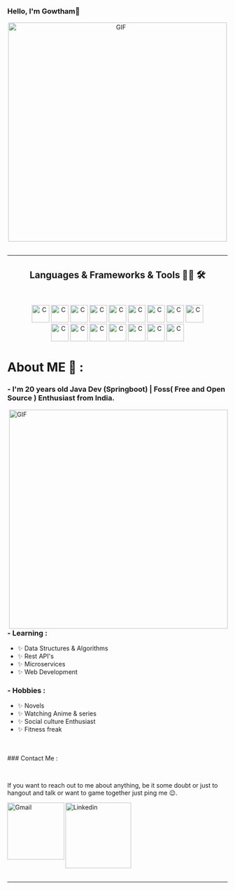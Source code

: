 <div>
<h3>Hello, I'm Gowtham👋</h3> 
<div align="center">
  <img hight="400" width="500" alt="GIF"  src="https://media.giphy.com/media/3iyKHMIKg5VWG6qHUm/giphy.gif">
</div>
</div>
</br>

<hr>
<h2 align="center"> Languages & Frameworks & Tools 👨‍💻 🛠</h2>
<br>
<p align="center">
  <img title="C" height="40" src="https://github.com/Mathwog2003/Mathwog2003/blob/main/img/java.png">
  <img title="C" height="40" src="https://github.com/Mathwog2003/Mathwog2003/blob/main/img/springboot.png">
  <img title="C" height="40" src="https://github.com/Mathwog2003/Mathwog2003/blob/main/img/linux.png">
   <img title="C" height="40" src="https://github.com/Mathwog2003/Mathwog2003/blob/main/img/git.png">
    <img title="C" height="40" src="https://github.com/Mathwog2003/Mathwog2003/blob/main/img/restapi.png">
     <img title="C" height="40" src="https://github.com/Mathwog2003/Mathwog2003/blob/main/img/sql.png">
      <img title="C" height="40" src="https://github.com/Mathwog2003/Mathwog2003/blob/main/img/html.png">
       <img title="C" height="40" src="https://github.com/Mathwog2003/Mathwog2003/blob/main/img/css.png">
        <img title="C" height="40" src="https://github.com/Mathwog2003/Mathwog2003/blob/main/img/js.png">
        </br>
         <img title="C" height="40" src="https://github.com/Mathwog2003/Mathwog2003/blob/main/img/react.png">
          <img title="C" height="40" src="https://github.com/Mathwog2003/Mathwog2003/blob/main/img/github.png">
           <img title="C" height="40" src="https://github.com/Mathwog2003/Mathwog2003/blob/main/img/gitlab.png">
            <img title="C" height="40" src="https://github.com/Mathwog2003/Mathwog2003/blob/main/img/ubunutu.png">
             <img title="C" height="40" src="https://github.com/Mathwog2003/Mathwog2003/blob/main/img/maven.png">
              <img title="C" height="40" src="https://github.com/Mathwog2003/Mathwog2003/blob/main/img/gradle.png">
              <img title="C" height="40" src="https://github.com/Mathwog2003/Mathwog2003/blob/main/img/junit.png">
</br>

# About ME 💬 :

### - I'm 20 years old  Java Dev (Springboot) | Foss( Free and Open Source ) Enthusiast from India.

<img hight="400" width="500" alt="GIF" align="right" src="https://media.giphy.com/media/ZcthNRpghDfqieTcsm/giphy.gif">


### - Learning :
- ✨ Data Structures & Algorithms
- ✨ Rest API's
- ✨ Microservices
- ✨ Web Development

### - Hobbies : 
- ✨ Novels
- ✨ Watching Anime & series
- ✨ Social culture Enthusiast
- ✨ Fitness freak

</br>
</br>
### Contact Me :

<p>
 </br>

If you want to reach out to me about anything, be it some doubt or just to hangout and talk or want to game together just ping me 😉.

<a href="mailto:gowthamdev2003@gmail.com">
 <img align="left" alt="Gmail" width="130" hight="100" src="https://github.com/Xx-Ashutosh-xX/Xx-Ashutosh-xX/blob/master/assets/icons/gmail.png" />
</a>
<a href="https://www.linkedin.com/in/gowtham-s-698109214/">
  <img align="left" alt="Linkedin" width="150" hight="100" src="https://github.com/Xx-Ashutosh-xX/Xx-Ashutosh-xX/blob/master/assets/icons/linkedin.png" />
</br>
</br>

 </p>
 

</br>
</br>
</br>
</br>
</br>
</br>
</br>





*************
